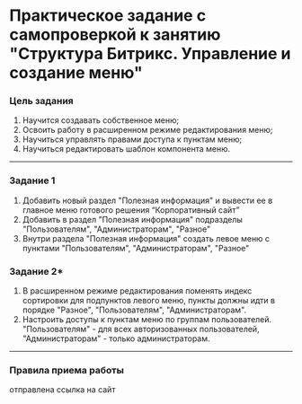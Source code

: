 # Практическое задание с самопроверкой к занятию "Структура Битрикс. Управление и создание меню"

### Цель задания

1. Научится создавать собственное меню;
2. Освоить работу в расширенном режиме редактирования меню;
3. Научиться управлять правами доступа к пунктам меню;
4. Научиться редактировать шаблон компонента меню.

------

### Задание 1

1. Добавить новый раздел "Полезная информация" и вывести ее в главное меню готового решения “Корпоративный сайт”
2. Добавить в раздел "Полезная информация" подразделы "Пользователям", "Администраторам", "Разное"
3. Внутри раздела "Полезная информация" создать левое меню с пунктами "Пользователям", "Администраторам", "Разное"


### Задание 2*

1. В расширенном режиме редактирования поменять индекс сортировки для подпунктов левого меню, пункты должны идти в порядке "Разное", "Пользователям", "Администраторам".
2. Настроить доступы к пунктам меню по группам пользователей. "Пользователям" - для всех авторизованных пользователей, "Администраторам" - только администраторам.


------

### Правила приема работы

отправлена ссылка на сайт
